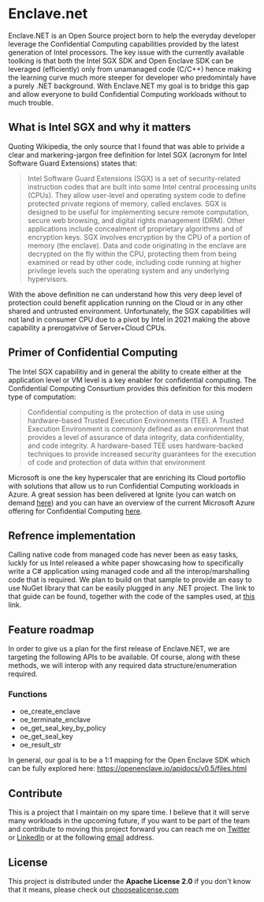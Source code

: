 # Enclave.net
Enclave.NET is an Open Source project born to help the everyday developer leverage the Confidential Computing capabilities provided by the latest generation of Intel processors. The key issue with the currently available toolking is that both the Intel SGX SDK and Open Enclave SDK can be leveraged (efficiently) only from unamanaged code (C/C++) hence making the learning curve much more steeper for developer who predomintaly have a purely .NET background. With Enclave.NET my goal is to bridge this gap and allow everyone to build Confidential Computing workloads without to much trouble.

## What is Intel SGX and why it matters
Quoting Wikipedia, the only source that I found that was able to privide a clear and markering-jargon free definition for Intel SGX (acronym for Intel Software Guard Extensions) states that:

>Intel Software Guard Extensions (SGX) is a set of security-related instruction codes that are built into some Intel central processing units (CPUs). They allow user-level and operating system code to define protected private regions of memory, called enclaves. SGX is designed to be useful for implementing secure remote computation, secure web browsing, and digital rights management (DRM). Other applications include concealment of proprietary algorithms and of encryption keys. SGX involves encryption by the CPU of a portion of memory (the enclave). Data and code originating in the enclave are decrypted on the fly within the CPU, protecting them from being examined or read by other code, including code running at higher privilege levels such the operating system and any underlying hypervisors.

With the above definition ne can understand how this very deep level of protection could benefit application running on the Cloud or in any other shared and untrusted environment. Unfortunately, the SGX capabilities will not land in consumer CPU due to a pivot by Intel in 2021 making the above capability a prerogatvive of Server+Cloud CPUs.

## Primer of Confidential Computing
The Intel SGX capabilitiy and in general the ability to create either at the application level or VM level is a key enabler for confidential computing. The Confidential Computing Consurtium provides this definition for this modern type of computation:

>Confidential computing is the protection of data in use using hardware-based Trusted Execution Environments (TEE). A Trusted Execution Environment is commonly defined as an environment that provides a level of assurance of data integrity, data confidentiality, and code integrity. A hardware-based TEE uses hardware-backed techniques to provide increased security guarantees for the execution of code and protection of data within that environment

Microsoft is one the key hyperscaler that are enriching its Cloud portoflio with solutions that allow us to run Confidential Computing workloads in Azure. A great session has been delivered at Ignite (you can watch on demand [here](https://ignite.microsoft.com/en-US/sessions/22182092-2662-41fe-a2a3-31131bcce6cc)) and you can have an overview of the current Microsoft Azure offering for Confidential Computing [here](https://techcommunity.microsoft.com/t5/azure-confidential-computing/bg-p/AzureConfidentialComputingBlog).

## Refrence implementation
Calling native code from managed code has never been as easy tasks, luckly for us Intel released a white paper showcasing how to specifically write a C# application using managed code and all the interop/marshalling code that is required. We plan to build on that sample to provide an easy to use NuGet library that can be easily plugged in any .NET project. The link to that guide can be found, together with the code of the samples used, at [this](https://www.intel.com/content/www/us/en/developer/articles/technical/csharp-application-with-intel-software-guard-extensions.html) link.

## Feature roadmap
In order to give us a plan for the first release of Enclave.NET, we are targeting the following APIs to be available. Of course, along with these methods, we will interop with any required data structure/enumeration required.

### Functions
* oe_create_enclave
* oe_terminate_enclave
* oe_get_seal_key_by_policy
* oe_get_seal_key
* oe_result_str

In general, our goal is to be a 1:1 mapping for the Open Enclave SDK which can be fully explored here: https://openenclave.io/apidocs/v0.5/files.html

## Contribute
This is a project that I maintain on my spare time. I believe that it will serve many workloads in the upcoming future, if you want to be part of the team and contribute to moving this project forward you can reach me on [Twitter](https://twitter.com/itsonlyGianca) or [LinkedIn](https://www.linkedin.com/in/giancarlolelli/) or at the following [email](mailto:gcarlo.lelli@gmail.com) address.

## License
This project is distributed under the **Apache License 2.0** if you don't know that it means, please check out [choosealicense.com](https://choosealicense.com/licenses/apache-2.0/)

